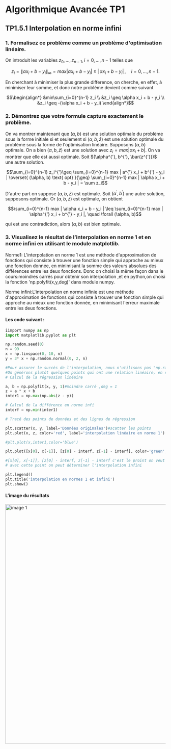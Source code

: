 # Algorithmique Avancée TP1
## TP1.5.1 Interpolation en norme infini  
### 1. Formalisez ce problème comme un problème d'optimisation linéaire.  
On introduit les variables $z_0, ..., z_{n-1},  i=0, ..., n-1$ telles que
```math
z_i = \| \alpha x_i + b - y_i \|_{\infty} = max |\alpha x_i + b - y_i | \geq |\alpha x_i + b - y_i | \, , \quad i=0, ..., n-1.
```
En cherchant à minimiser la plus grande difference, on cherche, en effet, à minimiser leur somme, et donc notre problème devient comme suivant
```math
\begin{align*}
&min\sum_{i=0}^{n-1} z_i \\
&z_i \geq \alpha x_i + b - y_i \\
&z_i \geq -(\alpha x_i + b - y_i)
\end{align*}
```
### 2. Démontrez que votre formule capture exactement le problème.  
On va montrer maintenant que $(\alpha, b)$ est une solution optimale du problème sous la forme initiale si et seulement si $(\alpha, b, \bar{z})$ est une solution optimale du problème sous la forme de l'optimisation linéaire.
Supposons $(\alpha, b)$ optimale.
On a bien $(\alpha, b, \bar{z})$ est une solution avec $z_i = max | \alpha x_i + b |$. On va montrer que elle est aussi optimale.
Soit $(\alpha^{'}, b^{'}, \bar{z^{'}})$ une autre solution.
```math
\sum_{i=0}^{n-1} z_i^{'}\geq \sum_{i=0}^{n-1} max | a^{'} x_i + b^{'} - y_i | \overset{ (\alpha, b) \text{ opt} }{\geq} \sum_{i=0}^{n-1} max | \alpha x_i + b - y_i | = \sum z_i
```
D'autre part on suppose $(\alpha, b, \bar{z})$ est optimale.
Soit $(\alpha^{'}, b^{'})$ une autre solution, supposons optimale.
Or $(\alpha, b, \bar{z})$ est optimale, on obtient
```math
\sum_{i=0}^{n-1} max | \alpha x_i + b - y_i | \leq \sum_{i=0}^{n-1} max | \alpha^{'} x_i + b^{'} - y_i |, \quad \forall (\alpha, b)
```
qui est une contradiction, alors $(\alpha, b)$ est bien optimale.

### 3. Visualisez le résultat de l’interpolation en norme 1 et en norme infini en utilisant le module matplotlib.  
Norme1: L'interpolation en norme 1 est une méthode d'approximation de fonctions qui consiste à trouver une fonction simple qui approche au mieux une fonction donnée, en minimisant la somme des valeurs absolues des différences entre les deux fonctions. Donc on choisi la même façon dans le cours:moindres carrés pour obtenir son interpolation ,et en python,on choisi la fonction 'np.polyfit(x,y,deg)' dans module numpy.  
  
  
Norme infini:L'interpolation en norme infinie est une méthode d'approximation de fonctions qui consiste à trouver une fonction simple qui approche au mieux une fonction donnée, en minimisant l'erreur maximale entre les deux fonctions.  
  
  
#### Les code suivant :  

```python
iimport numpy as np
import matplotlib.pyplot as plt

np.random.seed(0)
n = 99
x = np.linspace(0, 10, n)
y = 3* x + np.random.normal(0, 2, n)

#Pour assurer le succès de l'interpolation, nous n'utilisons pas "np.random" ici.
#On générons plutôt quelques points qui ont une relation linéaire, en supposant que leur relation linéaire est y = 3x + b.
# Calcul de la régression linéaire

a, b = np.polyfit(x, y, 1)#moindre carré ,deg = 1
z = a * x + b
inter1 = np.max(np.abs(z - y))

# Calcul de la différence en norme infi
interf = np.min(inter1)

# Tracé des points de données et des lignes de régression

plt.scatter(x, y, label='Données originales')#scatter les points
plt.plot(x, z, color='red', label='interpolation linéaire en norme 1')

#plt.plot(x,inter1,color='blue')

plt.plot([x[0], x[-1]], [z[0] - interf, z[-1] - interf], color='green', label='interpolation linéaire en norme infini')

#[x[0], x[-1]], [z[0] - interf, z[-1] - interf c'est le proint on veut trouver qui a la distance max
# avec cette point on peut déterminer l'interpolation infini 

plt.legend()
plt.title('interpolation en normes 1 et infini')
plt.show()
```  

#### L’image du résultats  

<img width="752" alt="image 1" src="https://user-images.githubusercontent.com/106167157/219715975-d04f9d90-2ab0-463b-91f0-2dadb51c406b.png">

